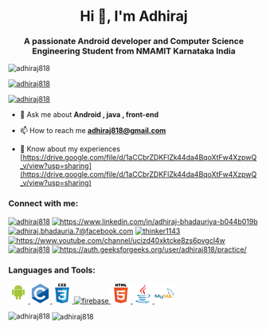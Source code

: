 <h1 align="center">Hi 👋, I'm Adhiraj</h1>
<h3 align="center">A passionate Android developer and Computer Science Engineering Student from NMAMIT Karnataka India</h3>

<p align="left"> <img src="https://komarev.com/ghpvc/?username=adhiraj818&label=Profile%20views&color=0e75b6&style=flat" alt="adhiraj818" /> </p>

<p align="left"> <a href="https://github.com/ryo-ma/github-profile-trophy"><img src="https://github-profile-trophy.vercel.app/?username=adhiraj818" alt="adhiraj818" /></a> </p>

<p align="left"> <a href="https://twitter.com/adhiraj818" target="blank"><img src="https://img.shields.io/twitter/follow/adhiraj818?logo=twitter&style=for-the-badge" alt="adhiraj818" /></a> </p>

- 💬 Ask me about **Android , java , front-end**

- 📫 How to reach me **adhiraj818@gmail.com**

- 📄 Know about my experiences [https://drive.google.com/file/d/1aCCbrZDKFlZk44da4BqoXtFw4XzpwQ_v/view?usp=sharing](https://drive.google.com/file/d/1aCCbrZDKFlZk44da4BqoXtFw4XzpwQ_v/view?usp=sharing)

<h3 align="left">Connect with me:</h3>
<p align="left">
<a href="https://twitter.com/adhiraj818" target="blank"><img align="center" src="https://raw.githubusercontent.com/rahuldkjain/github-profile-readme-generator/master/src/images/icons/Social/twitter.svg" alt="adhiraj818" height="30" width="40" /></a>
<a href="https://linkedin.com/in/https://www.linkedin.com/in/adhiraj-bhadauriya-b044b019b" target="blank"><img align="center" src="https://raw.githubusercontent.com/rahuldkjain/github-profile-readme-generator/master/src/images/icons/Social/linked-in-alt.svg" alt="https://www.linkedin.com/in/adhiraj-bhadauriya-b044b019b" height="30" width="40" /></a>
<a href="https://fb.com/adhiraj.bhadauria.7@facebook.com" target="blank"><img align="center" src="https://raw.githubusercontent.com/rahuldkjain/github-profile-readme-generator/master/src/images/icons/Social/facebook.svg" alt="adhiraj.bhadauria.7@facebook.com" height="30" width="40" /></a>
<a href="https://instagram.com/thinker1143" target="blank"><img align="center" src="https://raw.githubusercontent.com/rahuldkjain/github-profile-readme-generator/master/src/images/icons/Social/instagram.svg" alt="thinker1143" height="30" width="40" /></a>
<a href="https://www.youtube.com/c/https://www.youtube.com/channel/ucizd40xktcke8zs6pvgcl4w" target="blank"><img align="center" src="https://raw.githubusercontent.com/rahuldkjain/github-profile-readme-generator/master/src/images/icons/Social/youtube.svg" alt="https://www.youtube.com/channel/ucizd40xktcke8zs6pvgcl4w" height="30" width="40" /></a>
<a href="https://www.hackerrank.com/adhiraj818" target="blank"><img align="center" src="https://raw.githubusercontent.com/rahuldkjain/github-profile-readme-generator/master/src/images/icons/Social/hackerrank.svg" alt="adhiraj818" height="30" width="40" /></a>
<a href="https://auth.geeksforgeeks.org/user/https://auth.geeksforgeeks.org/user/adhiraj818/practice/" target="blank"><img align="center" src="https://raw.githubusercontent.com/rahuldkjain/github-profile-readme-generator/master/src/images/icons/Social/geeks-for-geeks.svg" alt="https://auth.geeksforgeeks.org/user/adhiraj818/practice/" height="30" width="40" /></a>
</p>

<h3 align="left">Languages and Tools:</h3>
<p align="left"> <a href="https://developer.android.com" target="_blank"> <img src="https://raw.githubusercontent.com/devicons/devicon/master/icons/android/android-original-wordmark.svg" alt="android" width="40" height="40"/> </a> <a href="https://www.cprogramming.com/" target="_blank"> <img src="https://raw.githubusercontent.com/devicons/devicon/master/icons/c/c-original.svg" alt="c" width="40" height="40"/> </a> <a href="https://www.w3schools.com/css/" target="_blank"> <img src="https://raw.githubusercontent.com/devicons/devicon/master/icons/css3/css3-original-wordmark.svg" alt="css3" width="40" height="40"/> </a> <a href="https://firebase.google.com/" target="_blank"> <img src="https://www.vectorlogo.zone/logos/firebase/firebase-icon.svg" alt="firebase" width="40" height="40"/> </a> <a href="https://www.w3.org/html/" target="_blank"> <img src="https://raw.githubusercontent.com/devicons/devicon/master/icons/html5/html5-original-wordmark.svg" alt="html5" width="40" height="40"/> </a> <a href="https://www.java.com" target="_blank"> <img src="https://raw.githubusercontent.com/devicons/devicon/master/icons/java/java-original.svg" alt="java" width="40" height="40"/> </a> <a href="https://www.mysql.com/" target="_blank"> <img src="https://raw.githubusercontent.com/devicons/devicon/master/icons/mysql/mysql-original-wordmark.svg" alt="mysql" width="40" height="40"/> </a> </p>

<p><img align="left" src="https://github-readme-stats.vercel.app/api/top-langs?username=adhiraj818&show_icons=true&locale=en&layout=compact" alt="adhiraj818" /></p>

<p>&nbsp;<img align="center" src="https://github-readme-stats.vercel.app/api?username=adhiraj818&show_icons=true&locale=en" alt="adhiraj818" /></p>
